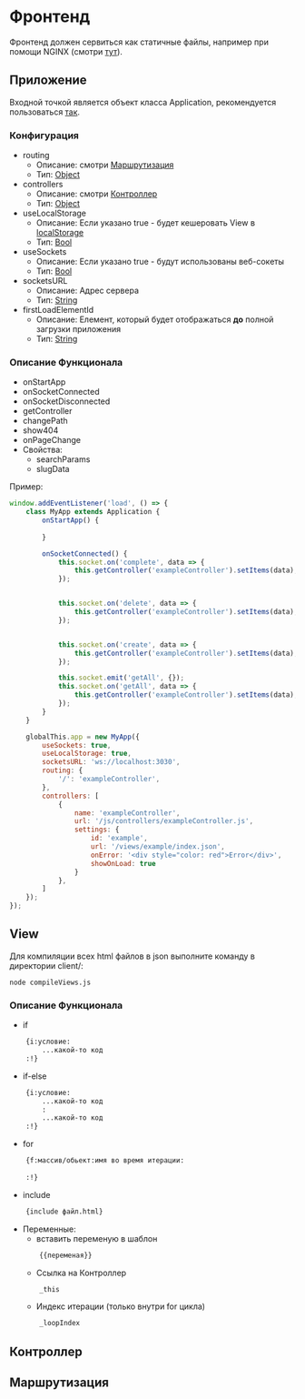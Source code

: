 # Фронтенд
Фронтенд должен сервиться как статичные файлы, например при помощи NGINX (смотри [тут](install.md)). 
## Приложение
Входной точкой является объект класса Application, рекомендуется пользоваться [так](../../client/js/main.js).

### Конфигурация
* routing 
    * Описание: смотри [Маршрутизация](#маршрутизация)
    * Тип: [Object](https://developer.mozilla.org/en-US/docs/Web/JavaScript/Reference/Global_Objects/Object)
* controllers 
    * Описание: смотри [Контроллер](#контроллер)
    * Тип: [Object](https://developer.mozilla.org/en-US/docs/Web/JavaScript/Reference/Global_Objects/Object)
* useLocalStorage 
    * Описание: Если указано true - будет кешеровать View в [localStorage](https://developer.mozilla.org/en-US/docs/Web/API/Window/localStorage)
    * Тип: [Bool](https://developer.mozilla.org/en-US/docs/Web/JavaScript/Reference/Global_Objects/Boolean)
* useSockets 
    * Описание: Если указано true - будут использованы веб-сокеты
    * Тип: [Bool](https://developer.mozilla.org/en-US/docs/Web/JavaScript/Reference/Global_Objects/Boolean)
* socketsURL
    * Описание: Адрес сервера
    * Тип: [String](https://developer.mozilla.org/en-US/docs/Web/JavaScript/Reference/Global_Objects/String)
* firstLoadElementId
    * Описание: Елемент, который будет отображаться __до__ полной загрузки приложения
    * Тип: [String](https://developer.mozilla.org/en-US/docs/Web/JavaScript/Reference/Global_Objects/String)

### Описание Функционала
* onStartApp
* onSocketConnected
* onSocketDisconnected
* getController
* changePath
* show404
* onPageChange
* Свойства:
    * searchParams
    * slugData

Пример:
```javascript
window.addEventListener('load', () => {
    class MyApp extends Application {
        onStartApp() {
            
        }

        onSocketConnected() {
            this.socket.on('complete', data => {
                this.getController('exampleController').setItems(data);
            });


            this.socket.on('delete', data => {
                this.getController('exampleController').setItems(data);
            });


            this.socket.on('create', data => {
                this.getController('exampleController').setItems(data);
            });

            this.socket.emit('getAll', {});
            this.socket.on('getAll', data => {
                this.getController('exampleController').setItems(data);
            });
        }
    }

    globalThis.app = new MyApp({
        useSockets: true,
        useLocalStorage: true,
        socketsURL: 'ws://localhost:3030',
        routing: {
            '/': 'exampleController',
        },
        controllers: [
            {
                name: 'exampleController', 
                url: '/js/controllers/exampleController.js', 
                settings: {
                    id: 'example',
                    url: '/views/example/index.json',
                    onError: '<div style="color: red">Error</div>',
                    showOnLoad: true
                }
            },
        ]
    });
});
```

## View
Для компиляции всех html файлов в json выполните команду в директории client/:
```
node compileViews.js 
```
### Описание Функционала
* if 
```html
    {i:условие:
        ...какой-то код
    :!}
```

* if-else
```html
    {i:условие:
        ...какой-то код
        :
        ...какой-то код
    :!}
```

* for
```html
    {f:массив/обьект:имя во время итерации:
        
    :!}
```

* include
```html
    {include файл.html}
```

* Переменные:
    * вставить переменую в шаблон
    ```html
        {{переменая}}
    ```
    * Ссылка на Контроллер
    ```html
        _this
    ```
    * Индекс итерации (только внутри for цикла)
    ```html
        _loopIndex
    ```

## Контроллер

## Маршрутизация
